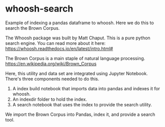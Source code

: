 # whoosh-search
Example of indexing a pandas dataframe to whoosh.
Here we do this to search the Brown Corpus.

The Whoosh package was built by Matt Chaput.
This is a pure python search engine.
You can read more about it here:
https://whoosh.readthedocs.io/en/latest/intro.html#

The Brown Corpus is a main staple of natural language processing.
https://en.wikipedia.org/wiki/Brown_Corpus

Here, this utility and data set are integrated using Jupyter Notebook.
There's three components needed to do this.
1) A index build notebook that imports data into pandas and indexes it for whoosh.
2) An indexdir folder to hold the index.
3) A search notebook that uses the index to provide the search utility.

We import the Brown Corpus into Pandas, index it, and provide a search tool.


